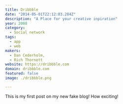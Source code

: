 ```yaml
---
title: Dribbble
date: "2014-05-01T22:12:03.284Z"
description: "A Place for your creative inpiration"
year: 2008
category:
  - Social network
tags:
  - app
  - web
makers:
  - Dan Cederholm,
  - Rich Thornett
website: https://dribbble.com
domain: dribbble.com
featured: false
image: ./dribbble.png

---
```

This is my first post on my new fake blog! How exciting!
